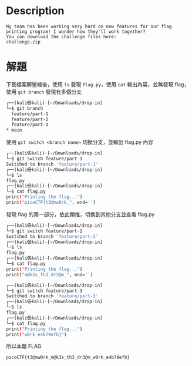 # Description
```text
My team has been working very hard on new features for our flag printing program! I wonder how they'll work together?
You can download the challenge files here:
challenge.zip
```
# 解題
下載檔案解壓縮後，使用 `ls` 發現 `flag.py`，使用 `cat` 輸出內容，並無發現 flag，使用 `git branch` 發現有多個分支
```bash            
┌──(kali㉿kali)-[~/Downloads/drop-in]
└─$ git branch
  feature/part-1
  feature/part-2
  feature/part-3
* main   
```
使用 `git switch <branch name>` 切換分支，並輸出 flag.py 內容
```bash
┌──(kali㉿kali)-[~/Downloads/drop-in]
└─$ git switch feature/part-1
Switched to branch 'feature/part-1'
┌──(kali㉿kali)-[~/Downloads/drop-in]
└─$ ls
flag.py                
┌──(kali㉿kali)-[~/Downloads/drop-in]
└─$ cat flag.py 
print("Printing the flag...")
print("picoCTF{t3@mw0rk_", end='')      
```
發現 flag 的第一部分，依此類推，切換到其他分支並查看 flag.py
```bash
┌──(kali㉿kali)-[~/Downloads/drop-in]
└─$ git switch feature/part-2
Switched to branch 'feature/part-2'                               
┌──(kali㉿kali)-[~/Downloads/drop-in]
└─$ ls         
flag.py                             
┌──(kali㉿kali)-[~/Downloads/drop-in]
└─$ cat flag.py 
print("Printing the flag...")
print("m@k3s_th3_dr3@m_", end='')  
```
```bash
┌──(kali㉿kali)-[~/Downloads/drop-in]
└─$ git switch feature/part-3
Switched to branch 'feature/part-3'                           
┌──(kali㉿kali)-[~/Downloads/drop-in]
└─$ ls                       
flag.py                         
┌──(kali㉿kali)-[~/Downloads/drop-in]
└─$ cat flag.py 
print("Printing the flag...")
print("w0rk_e4b79efb}")
```

<!-- flag -->
所以本題 FLAG 
```text
picoCTF{t3@mw0rk_m@k3s_th3_dr3@m_w0rk_e4b79efb}
```
